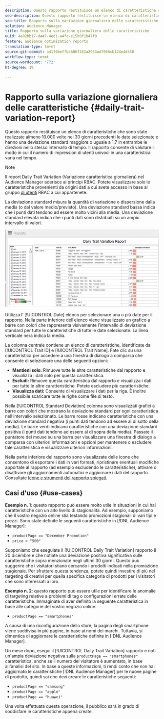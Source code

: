 ```yaml
---
description: Questo rapporto restituisce un elenco di caratteristiche che sono state realizzate almeno 10.000 volte nei 30 giorni precedenti le date selezionate e hanno una deviazione standard maggiore o uguale a 1,7 in entrambe le direzioni nello stesso intervallo di tempo. Il rapporto consente di valutare il modo in cui il numero di impression di utenti univoci in una caratteristica varia nel tempo.
seo-description: Questo rapporto restituisce un elenco di caratteristiche che sono state realizzate almeno 10.000 volte nei 30 giorni precedenti le date selezionate e hanno una deviazione standard maggiore o uguale a 1,7 in entrambe le direzioni nello stesso intervallo di tempo. Il rapporto consente di valutare il modo in cui il numero di impression di utenti univoci in una caratteristica varia nel tempo.
seo-title: Rapporto sulla variazione giornaliera delle caratteristiche
solution: Audience Manager
title: Rapporto sulla variazione giornaliera delle caratteristiche
uuid: 4e82bb17-d447-4ed1-a4fc-e15b0f1b47f0
feature: audience optimization reports
translation-type: tm+mt
source-git-commit: a41f0beffba686f283a2933ad7066cb124e4d380
workflow-type: tm+mt
source-wordcount: '772'
ht-degree: 1%

---
```



# Rapporto sulla variazione giornaliera delle caratteristiche {#daily-trait-variation-report}

Questo rapporto restituisce un elenco di caratteristiche che sono state realizzate almeno 10.000 volte nei 30 giorni precedenti le date selezionate e hanno una deviazione standard maggiore o uguale a 1,7 in entrambe le direzioni nello stesso intervallo di tempo. Il rapporto consente di valutare il modo in cui il numero di impression di utenti univoci in una caratteristica varia nel tempo.

>[!NOTE]
>
>Il report Daily Trait Variation (Variazione caratteristica giornaliera) nel Audience Manager  aderisce ai principi RBAC. Potete visualizzare solo le caratteristiche provenienti da origini dati a cui avete accesso in base al gruppo [di utenti](/help/using/features/administration/administration-overview.md) RBAC a cui appartenete.

La deviazione standard misura la quantità di variazione o dispersione dalla media (o dal valore medio/previsto). Una deviazione standard bassa indica che i punti dati tendono ad essere molto vicini alla media. Una deviazione standard elevata indica che i punti dati sono distribuiti su un ampio intervallo di valori.

![screenshot del report sulle variazioni giornaliere delle caratteristiche](assets/daily_trait_variation.png)

Utilizza l’ [!UICONTROL Date] elenco per selezionare una o più date per il rapporto. Nella parte inferiore dell’elenco viene visualizzato un grafico a barre con colori che rappresenta visivamente l’intervallo di deviazione standard per tutte le caratteristiche di tutte le date selezionate. La linea verticale nera indica la media.

La colonna centrale contiene un elenco di caratteristiche, identificate da [!UICONTROL Trait ID] e [!UICONTROL Trait Name]. Fate clic su una caratteristica per accedere a una finestra di dialogo a comparsa che consente di selezionare una delle seguenti opzioni:

* **Mantieni solo:** Rimuove tutte le altre caratteristiche dal rapporto e visualizza i dati solo per questa caratteristica.
* **Escludi:** Rimuove questa caratteristica dal rapporto e visualizza i dati per tutte le altre caratteristiche. Potete escludere più caratteristiche.
* **Visualizza dati:** Consente di visualizzare i dati per la riga. È inoltre possibile scaricare tutte le righe come file di testo.

Nella [!UICONTROL Standard Deviation] colonna sono visualizzati grafici a barre con colori che mostrano la deviazione standard per ogni caratteristica nell’intervallo selezionato. Le barre rosse indicano caratteristiche con una deviazione standard negativa (i punti dati tendono ad essere al di sotto della media). Le barre verdi indicano caratteristiche con una deviazione standard positiva (i punti dati tendono ad essere al di sopra della media). Passate il puntatore del mouse su una barra per visualizzare una finestra di dialogo a comparsa con ulteriori informazioni e opzioni per mantenere o escludere tale caratteristica e visualizzare ulteriori informazioni.

Nella parte inferiore del rapporto sono visualizzate delle icone che consentono di esportare i dati in vari formati, ripristinare eventuali modifiche apportate al rapporto (ad esempio escludendo le caratteristiche), attivare o disattivare gli aggiornamenti automatici e aggiornare i dati del rapporto. Consultate [Icone e strumenti del rapporto spiegati](../../reporting/dynamic-reports/interactive-report-technology.md#icons-tools-explained).

## Casi d&#39;uso {#use-cases}

**Esempio n. 1**: questo rapporto può essere molto utile in situazioni in cui hai caratteristiche con un alto livello di stagionalità. Ad esempio, supponiamo che il vostro negozio online stia testando promozioni stagionali di vari tipi e prezzi. Sono state definite le seguenti caratteristiche in [!DNL Audience Manager]:

* `productPage == "December Promotion"`
* `price > "500"`

Supponiamo che eseguiate il [!UICONTROL Daily Trait Variation] rapporto il 20 dicembre e che notiate una deviazione positiva significativa sulle caratteristiche sopra menzionate negli ultimi 30 giorni. Questo può suggerire che i visitatori stiano cercando i prodotti indicati nella promozione stagionale. Per sfruttare questa tendenza, potete quindi investire di più nel targeting di creativi per quella specifica categoria di prodotti per i visitatori che sono interessati a loro.

**Esempio n. 2**: questo rapporto può essere utile per identificare le anomalie di targeting relative a problemi di tag o configurazioni errate delle caratteristiche. Immaginate di aver definito la seguente caratteristica in base alle categorie del vostro negozio online:

* `productPage == "smartphones"`

A causa di una riconfigurazione dello store, la pagina degli smartphone viene suddivisa in più pagine, in base ai nomi dei marchi. Tuttavia, si dimentica di aggiornare le caratteristiche definite in [!DNL Audience Manager].

Un mese dopo, esegui il [!UICONTROL Daily Trait Variation] rapporto e noti un&#39;ampia deviazione negativa sulla `productPage == "smartphones"` caratteristica, anche se il numero del visitatore è aumentato, in base all&#39;analisi del sito. In base a queste informazioni, ti rendi conto che non hai aggiornato le caratteristiche [!DNL Audience Manager] per le nuove pagine di prodotto, quindi sai che devi creare le caratteristiche seguenti:

* `productPage == "samsung"`
* `productPage == "apple"`
* `productPage == "huawei"`

Una volta effettuata questa operazione, il pubblico sarà in grado di soddisfare le caratteristiche appena create.
